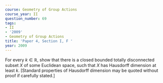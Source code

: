 ```yaml
---
course: Geometry of Group Actions
course_year: II
question_number: 69
tags:
- II
- '2009'
- Geometry of Group Actions
title: 'Paper 4, Section I, F '
year: 2009
---
```




For every $k \in \mathbb{R}$, show that there is a closed bounded totally disconnected subset $X$ of some Euclidean space, such that $X$ has Hausdorff dimension at least $k$. [Standard properties of Hausdorff dimension may be quoted without proof if carefully stated.]